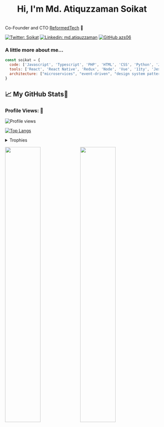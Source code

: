 <h1 align="center">Hi, I'm Md. Atiquzzaman Soikat </h1>

</br>Co-Founder and CTO <a href="https://www.reformedtech.org">ReformedTech</a> 🚀 
</p>

[![Twitter: Soikat](https://img.shields.io/twitter/follow/soikat?style=social)](https://twitter.com/soikat)
[![Linkedin: md.atiquzzaman](https://img.shields.io/badge/-Md.Atiquzzaman-blue?style=flat-square&logo=Linkedin&logoColor=white&link=https://www.linkedin.com/in/md.atiquzzaman/)](https://www.linkedin.com/in/md.atiquzzaman/)
[![GitHub azs06](https://img.shields.io/github/followers/azs06?label=follow&style=social)](https://github.com/azs06)


### A little more about me...  

```javascript
const soikat = {
  code: ['Javascript', 'Typescript', 'PHP', 'HTML', 'CSS', 'Python', 'Java'],
  tools: ['React', 'React Native', 'Redux', 'Node', 'Vue', '11ty', 'Jest', 'Docker'],
  architecture: ["microservices", "event-driven", "design system pattern", "jamstack"],
}
```

## &#x1f4c8; My GitHub Stats🎯
 
<h3 align="left">Profile Views: 🧐</h3>
  
![Profile views](https://komarev.com/ghpvc/?username=azs06)

[![Top Langs](https://github-readme-stats.vercel.app/api/top-langs/?username=azs06&theme=chartreuse-dark)](https://github.com/anuraghazra/github-readme-stats)
  
  
<details><summary>Trophies</summary>
<p align="left">
<img width=900 src="https://github-profile-trophy.vercel.app/?username=azs06&column=7&theme=gruvbox&no-frame=true"/>
</details>
  

<p align="left">
  <img width="48%" src="https://github-readme-stats.vercel.app/api?username=azs06&show_icons=true&theme=chartreuse-dark&count_private=true&include_all_commits=true" /> 
  <img width="48%" src="https://github-streak.soikathome.xyz/streak/azs06" />
</p> 
